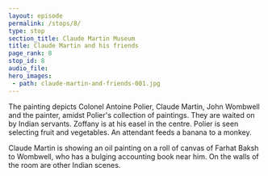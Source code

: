 ```yaml
---
layout: episode
permalink: /stops/8/
type: stop
section_title: Claude Martin Museum
title: Claude Martin and his friends
page_rank: 8
stop_id: 8
audio_file: 
hero_images:
 - path: claude-martin-and-friends-001.jpg
---
```


The painting depicts Colonel Antoine Polier, Claude Martin, John Wombwell and the painter, amidst Polier's collection of paintings. They are waited on by Indian servants. Zoffany is at his easel in the centre. Polier is seen selecting fruit and vegetables. An attendant feeds a banana to a monkey. 

Claude Martin is showing an oil painting on a roll of canvas of Farhat Baksh to Wombwell, who has a bulging accounting book near him. On the walls of the room are other Indian scenes.





